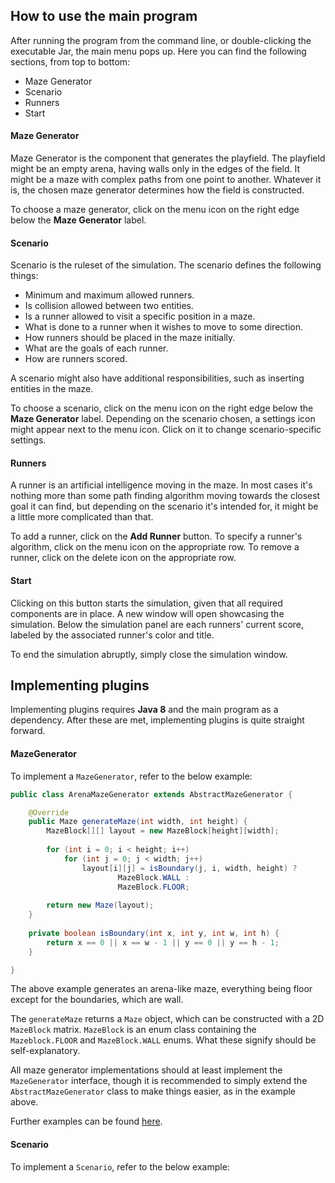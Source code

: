 ## How to use the main program

After running the program from the command line, or double-clicking the executable Jar, the main menu pops up. Here you can find the following sections, from top to bottom:

- Maze Generator
- Scenario
- Runners
- Start
 
#### Maze Generator

Maze Generator is the component that generates the playfield. The playfield might be an empty arena, having walls only in the edges of the field. It might be a maze with complex paths from one point to another. Whatever it is, the chosen maze generator determines how the field is constructed.

To choose a maze generator, click on the menu icon on the right edge below the **Maze Generator** label.

#### Scenario

Scenario is the ruleset of the simulation. The scenario defines the following things:

- Minimum and maximum allowed runners.
- Is collision allowed between two entities.
- Is a runner allowed to visit a specific position in a maze.
- What is done to a runner when it wishes to move to some direction.
- How runners should be placed in the maze initially.
- What are the goals of each runner.
- How are runners scored.
 
A scenario might also have additional responsibilities, such as inserting entities in the maze.

To choose a scenario, click on the menu icon on the right edge below the **Maze Generator** label. Depending on the scenario chosen, a settings icon might appear next to the menu icon. Click on it to change scenario-specific settings.

#### Runners

A runner is an artificial intelligence moving in the maze. In most cases it's nothing more than some path finding algorithm moving towards the closest goal it can find, but depending on the scenario it's intended for, it might be a little more complicated than that.

To add a runner, click on the **Add Runner** button. To specify a runner's algorithm, click on the menu icon on the appropriate row. To remove a runner, click on the delete icon on the appropriate row.

#### Start

Clicking on this button starts the simulation, given that all required components are in place. A new window will open showcasing the simulation. Below the simulation panel are each runners' current score, labeled by the associated runner's color and title.

To end the simulation abruptly, simply close the simulation window.

## Implementing plugins

Implementing plugins requires **Java 8** and the main program as a dependency. After these are met, implementing plugins is quite straight forward.

#### MazeGenerator

To implement a `MazeGenerator`, refer to the below example:

```java
public class ArenaMazeGenerator extends AbstractMazeGenerator {

    @Override
    public Maze generateMaze(int width, int height) {
        MazeBlock[][] layout = new MazeBlock[height][width];
        
        for (int i = 0; i < height; i++)
            for (int j = 0; j < width; j++)
                layout[i][j] = isBoundary(j, i, width, height) ?
                        MazeBlock.WALL :
                        MazeBlock.FLOOR;
        
        return new Maze(layout);
    }
    
    private boolean isBoundary(int x, int y, int w, int h) {
        return x == 0 || x == w - 1 || y == 0 || y == h - 1;
    }

}
```

The above example generates an arena-like maze, everything being floor except for the boundaries, which are wall.

The `generateMaze` returns a `Maze` object, which can be constructed with a 2D `MazeBlock` matrix. `MazeBlock` is an enum class containing the `Mazeblock.FLOOR` and `MazeBlock.WALL` enums. What these signify should be self-explanatory.

All maze generator implementations should at least implement the `MazeGenerator` interface, though it is recommended to simply extend the `AbstractMazeGenerator` class to make things easier, as in the example above.

Further examples can be found [here](plugins).

#### Scenario

To implement a `Scenario`, refer to the below example:
